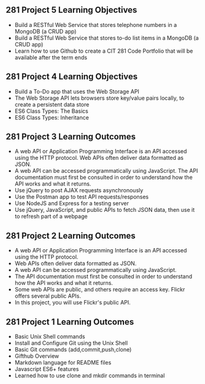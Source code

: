 ## 281 Project 5 Learning Objectives

- Build a RESTful Web Service that stores telephone numbers in a MongoDB (a CRUD app)
- Build a RESTful Web Service that stores to-do list items in a MongoDB (a CRUD app)
- Learn how to use Github to create a CIT 281 Code Portfolio that will be available after the term ends

## 281 Project 4 Learning Objectives

- Build a To-Do app that uses the Web Storage API
- The Web Storage API lets browsers store key/value pairs locally, to create a persistent data store
- ES6 Class Types: The Basics
- ES6 Class Types: Inheritance

## 281 Project 3 Learning Outcomes

- A web API or Application Programming Interface is an API accessed using the HTTP protocol. Web APIs often deliver data formatted as JSON.
- A web API can be accessed programmatically using JavaScript. The API documentation must first be consulted in order to understand how the API works and what it returns.
- Use jQuery to post AJAX requests asynchronously
- Use the Postman app to test API requests/responses
- Use NodeJS and Express for a testing server
- Use jQuery, JavaScript, and public APIs to fetch JSON data, then use it to refresh part of a webpage

## 281 Project 2 Learning Outcomes

- A web API or Application Programming Interface is an API accessed using the HTTP protocol.
- Web APIs often deliver data formatted as JSON.
- A web API can be accessed programmatically using JavaScript.
- The API documentation must first be consulted in order to understand how the API works and what it returns.
- Some web APIs are public, and others require an access key. Flickr offers several public APIs.
- In this project, you will use Flickr's public API.

## 281 Project 1 Learning Outcomes

- Basic Unix Shell commands
- Install and Configure Git using the Unix Shell
- Basic Git commands (add,commit,push,clone)
- Gifthub Overview
- Markdown language for README files
- Javascript ES6+ features
- Learned how to use clone and mkdir commands in terminal
